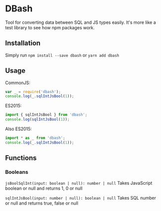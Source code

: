 # DBash

Tool for converting data between SQL and JS types easily. It's more like a test library to see how npm packages work.

## Installation

Simply run `npm install --save dbash` or `yarn add dbash`

## Usage

CommonJS:
```javascript
var _ = require('dbash');
console.log(_.sqlIntJsBool(1));
```

ES2015:
```javascript
import { sqlIntJsBool } from 'dbash';
console.log(sqlIntJsBool(1));
```

Also ES2015:
```typescript
import * as _ from 'dbash';
console.log(_.sqlIntJsBool(1));
```

## Functions

### Booleans

`jsBoolSqlInt(input: boolean | null): number | null`
Takes JavaScript boolean or null and returns 1, 0 or null

`sqlIntJsBool(input: number | null): boolean | null`
Takes SQL number or null and returns true, false or null